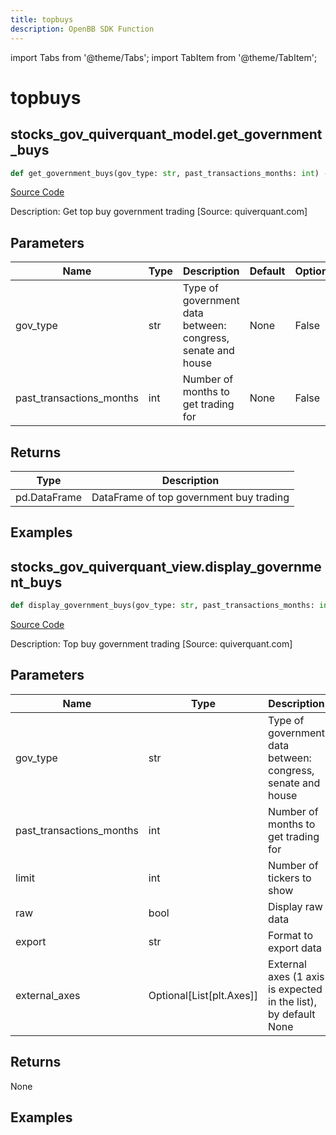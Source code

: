 ```yaml
---
title: topbuys
description: OpenBB SDK Function
---
```


import Tabs from '@theme/Tabs';
import TabItem from '@theme/TabItem';

# topbuys

<Tabs>
<TabItem value="model" label="Model" default>

## stocks_gov_quiverquant_model.get_government_buys

```python title='openbb_terminal/stocks/government/quiverquant_model.py'
def get_government_buys(gov_type: str, past_transactions_months: int) -> DataFrame:
```
[Source Code](https://github.com/OpenBB-finance/OpenBBTerminal/tree/main/openbb_terminal/stocks/government/quiverquant_model.py#L227)

Description: Get top buy government trading [Source: quiverquant.com]

## Parameters

| Name | Type | Description | Default | Optional |
| ---- | ---- | ----------- | ------- | -------- |
| gov_type | str | Type of government data between: congress, senate and house | None | False |
| past_transactions_months | int | Number of months to get trading for | None | False |

## Returns

| Type | Description |
| ---- | ----------- |
| pd.DataFrame | DataFrame of top government buy trading |

## Examples



</TabItem>
<TabItem value="view" label="View">

## stocks_gov_quiverquant_view.display_government_buys

```python title='openbb_terminal/stocks/government/quiverquant_view.py'
def display_government_buys(gov_type: str, past_transactions_months: int, limit: int, raw: bool, export: str, external_axes: Union[List[matplotlib.axes._axes.Axes], NoneType]) -> None:
```
[Source Code](https://github.com/OpenBB-finance/OpenBBTerminal/tree/main/openbb_terminal/stocks/government/quiverquant_view.py#L79)

Description: Top buy government trading [Source: quiverquant.com]

## Parameters

| Name | Type | Description | Default | Optional |
| ---- | ---- | ----------- | ------- | -------- |
| gov_type | str | Type of government data between: congress, senate and house | None | False |
| past_transactions_months | int | Number of months to get trading for | None | False |
| limit | int | Number of tickers to show | None | False |
| raw | bool | Display raw data | None | False |
| export | str | Format to export data | None | False |
| external_axes | Optional[List[plt.Axes]] | External axes (1 axis is expected in the list), by default None | None | True |

## Returns

None

## Examples



</TabItem>
</Tabs>